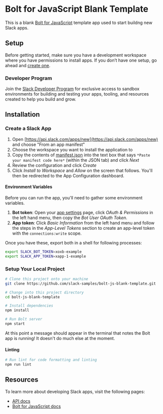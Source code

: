 # Bolt for JavaScript Blank Template

This is a blank [Bolt for JavaScript](https://tools.slack.dev/bolt-js/) template app used to start buildng new Slack apps.

## Setup

Before getting started, make sure you have a development workspace where you have permissions to install apps. If you don’t have one setup, go ahead and [create one](https://slack.com/create).

### Developer Program

Join the [Slack Developer Program](https://api.slack.com/developer-program) for exclusive access to sandbox environments for building and testing your apps, tooling, and resources created to help you build and grow.

## Installation

### Create a Slack App

1. Open [https://api.slack.com/apps/new](https://api.slack.com/apps/new) and choose "From an app manifest"
2. Choose the workspace you want to install the application to
3. Copy the contents of [manifest.json](./manifest.json) into the text box that says `*Paste your manifest code here*` (within the JSON tab) and click _Next_
4. Review the configuration and click _Create_
5. Click _Install to Workspace_ and _Allow_ on the screen that follows. You'll then be redirected to the App Configuration dashboard.

#### Environment Variables

Before you can run the app, you'll need to gather some environment variables.

1. **Bot token**: Open your [app settings](https://api.slack.com/apps) page, click _OAuth & Permissions_ in the left hand menu, then copy the _Bot User OAuth Token_.
2. **App token**: Click _Basic Information_ from the left hand menu and follow the steps in the _App-Level Tokens_ section to create an app-level token with the `connections:write` scope.

Once you have these, export both in a shell for following processes:

```sh
export SLACK_BOT_TOKEN=xoxb-example
export SLACK_APP_TOKEN=xapp-1-example
```

### Setup Your Local Project

```sh
# Clone this project onto your machine
git clone https://github.com/slack-samples/bolt-js-blank-template.git

# Change into this project directory
cd bolt-js-blank-template

# Install dependencies
npm install

# Run Bolt server
npm start
```

At this point a message should appear in the terminal that notes the Bolt app is running! It doesn't do much else at the moment.

#### Linting

```sh
# Run lint for code formatting and linting
npm run lint
```

## Resources

To learn more about developing Slack apps, visit the following pages:

- [API docs](https://docs.slack.dev)
- [Bolt for JavaScript docs](https://tools.slack.dev/bolt-js/)
